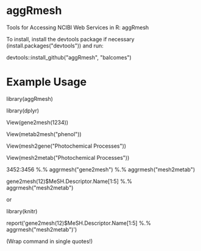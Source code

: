 aggRmesh
========

Tools for Accessing NCIBI Web Services in R: aggRmesh

To install, install the devtools package if necessary (install.packages("devtools")) and run:

devtools::install_github("aggRmesh", "balcomes")


Example Usage
========

library(aggRmesh)

library(dplyr)

View(gene2mesh(1234))

View(metab2mesh("phenol"))

View(mesh2gene("Photochemical Processes"))

View(mesh2metab("Photochemical Processes"))

3452:3456 %.% aggrmesh("gene2mesh") %.% aggrmesh("mesh2metab")

gene2mesh(12)$MeSH.Descriptor.Name[1:5] %.% aggrmesh("mesh2metab")

or

library(knitr)

report('gene2mesh(12)$MeSH.Descriptor.Name[1:5] %.% aggrmesh("mesh2metab")')

(Wrap command in single quotes!)
